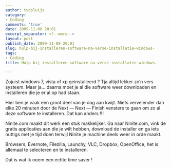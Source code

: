 ```yaml
---
author: tvdsluijs
category:
- Coding
comments: 'true'
date: 2009-11-08 20:01
excerpt_separator: <!--more-->
layout: post
publish_date: 2009-11-08 20:01
slug: hulp-bij-installeren-software-na-verse-installatie-windows-
tags:
- Coding
title: Hulp bij installeren software na verse installatie windows.

---
```

Zojuist windows 7, vista of xp geinstalleerd ? Tja altijd lekker zo’n vers
systeem. Maar ja… daarna moet je al die software weer downloaden en
installeren die je er al op had staan.  
  
Hier ben je vaak een groot deel van je dag aan kwijt. Niets vervelender dan
elke 20 minuten door de Next — Next — Finish vensters te gaan om zo al deze
software te installeren. Dat kan anders !!!  
  
Ninite.com maakt dit werk een stuk makkelijker. Ga naar Ninite.com, vink de
gratis applicaties aan die je wilt hebben, download de installer en ga iets
nuttigs met je tijd doen terwijl Ninite je machine deels weer in orde maakt.  
  
Browsers, Evernote, Filezilla, Launchy, VLC, Dropbox, OpenOffice, het is
allemaal te selecteren en te installeren.  
  
Dat is wat ik noem een echte time saver !

